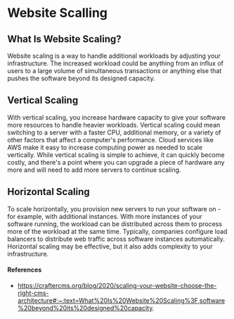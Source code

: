 # Website Scalling

## What Is Website Scaling?

Website scaling is a way to handle additional workloads by adjusting your infrastructure. The increased workload could be anything from an influx of users to a large volume of simultaneous transactions or anything else that pushes the software beyond its designed capacity.

## Vertical Scaling
With vertical scaling, you increase hardware capacity to give your software more resources to handle heavier workloads. Vertical scaling could mean switching to a server with a faster CPU, additional memory, or a variety of other factors that affect a computer's performance. Cloud services like AWS make it easy to increase computing power as needed to scale vertically. While vertical scaling is simple to achieve, it can quickly become costly, and there's a point where you can upgrade a piece of hardware any more and will need to add more servers to continue scaling.

## Horizontal Scaling
To scale horizontally, you provision new servers to run your software on - for example, with additional instances. With more instances of your software running, the workload can be distributed across them to process more of the workload at the same time. Typically, companies configure load balancers to distribute web traffic across software instances automatically. Horizontal scaling may be effective, but it also adds complexity to your infrastructure.

#### References
* https://craftercms.org/blog/2020/scaling-your-website-choose-the-right-cms-architecture#:~:text=What%20Is%20Website%20Scaling%3F,software%20beyond%20its%20designed%20capacity.
  
